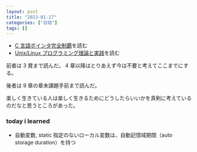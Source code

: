 ```yaml
---
layout: post
title: "2023-01-17"
categories: ["日誌"]
tags: []
---
```


- [C 言語ポインタ完全制覇](https://www.amazon.co.jp/dp/4774111422/)を読む
- [Unix/Linux プログラミング理論と実践](https://www.amazon.co.jp/dp/4048700219)を読む

前者は 3 賞まで読んだ。 4 章以降はとりあえず今は不要と考えてここまでにする。

後者は 9 章の章末課題手前まで読んだ。

楽しく生きている人は楽しく生きるためにどうしたらいいかを真剣に考えているのだなと思うところがあった。

### today i learned

- 自動変数, static 指定のないローカル変数は、自動記憶域期間（auto storage duration）を持つ
